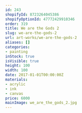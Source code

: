 ```yaml
---
id: 243
shopifyId: 8723264045386
shopifyOptionId: 47772429910346
order: 319
title: We are the Gods 2
slug: we-are-the-gods-2
url: art-works/we-are-the-gods-2
aliases: []
categories:
- painting
inStock: true
isVisible: true
height: 100
width: 100
date: 2017-01-01T00:00:00Z
materials:
- acrylic
- ink
- canvas
price: 6000
mainImage: we_are_the_gods_2.jpg
---
```

